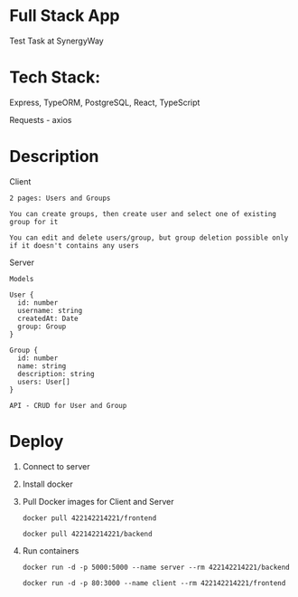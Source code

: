 # Full Stack App
Test Task at SynergyWay

# Tech Stack: 
Express, TypeORM, PostgreSQL, React, TypeScript

Requests - axios

# Description
Client

    2 pages: Users and Groups
    
    You can create groups, then create user and select one of existing group for it
    
    You can edit and delete users/group, but group deletion possible only if it doesn't contains any users

Server
  
    Models
      
    User {
      id: number
      username: string
      createdAt: Date
      group: Group
    }
      
    Group {
      id: number
      name: string
      description: string
      users: User[]
    }
  
    API - CRUD for User and Group

# Deploy
1) Connect to server
2) Install docker
3) Pull Docker images for Client and Server
        
       docker pull 422142214221/frontend
       
       docker pull 422142214221/backend
       
4) Run containers
       
       docker run -d -p 5000:5000 --name server --rm 422142214221/backend
       
       docker run -d -p 80:3000 --name client --rm 422142214221/frontend
